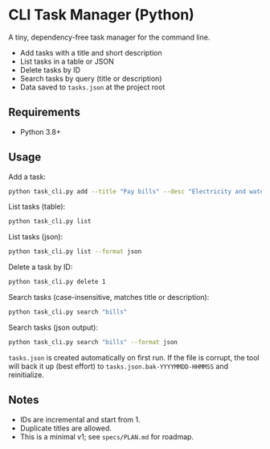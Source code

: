 # CLI Task Manager (Python)

A tiny, dependency-free task manager for the command line.

- Add tasks with a title and short description
- List tasks in a table or JSON
- Delete tasks by ID
- Search tasks by query (title or description)
- Data saved to `tasks.json` at the project root

## Requirements
- Python 3.8+

## Usage

Add a task:

```bash
python task_cli.py add --title "Pay bills" --desc "Electricity and water"
```

List tasks (table):

```bash
python task_cli.py list
```

List tasks (json):

```bash
python task_cli.py list --format json
```

Delete a task by ID:

```bash
python task_cli.py delete 1
```

Search tasks (case-insensitive, matches title or description):

```bash
python task_cli.py search "bills"
```

Search tasks (json output):

```bash
python task_cli.py search "bills" --format json
```

`tasks.json` is created automatically on first run. If the file is corrupt, the tool will back it up (best effort) to `tasks.json.bak-YYYYMMDD-HHMMSS` and reinitialize.

## Notes
- IDs are incremental and start from 1.
- Duplicate titles are allowed.
- This is a minimal v1; see `specs/PLAN.md` for roadmap.
